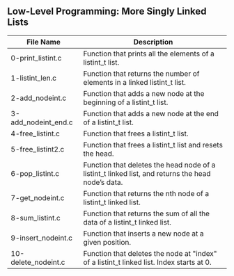 ## Low-Level Programming: More Singly Linked Lists

| **File Name** | **Description** |
| ------------- | --------------- |
| 0-print\_listint.c | Function that prints all the elements of a listint\_t list. |
| 1-listint\_len.c | Function that returns the number of elements in a linked listint\_t list. |
| 2-add\_nodeint.c | Function that adds a new node at the beginning of a listint\_t list. |
| 3-add\_nodeint\_end.c | Function that adds a new node at the end of a listint\_t list. |
| 4-free\_listint.c | Function that frees a listint\_t list. |
| 5-free\_listint2.c | Function that frees a listint\_t list and resets the head. |
| 6-pop\_listint.c | Function that deletes the head node of a listint\_t linked list, and returns the head node’s data. |
| 7-get\_nodeint.c | Function that returns the nth node of a listint\_t linked list. |
| 8-sum\_listint.c | Function that returns the sum of all the data of a listint\_t linked list. |
| 9-insert\_nodeint.c | Function that inserts a new node at a given position. |
| 10-delete\_nodeint.c | Function that deletes the node at "index" of a listint\_t linked list. Index starts at 0. |
